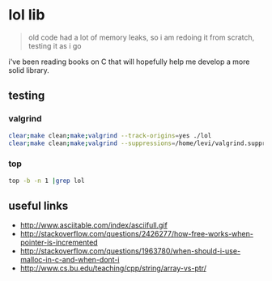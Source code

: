 # lol lib

> old code had a lot of memory leaks, so i am redoing it from scratch, testing it as i go

i've been reading books on C that will hopefully help me develop a more solid library.

## testing

### valgrind

```bash
clear;make clean;make;valgrind --track-origins=yes ./lol
clear;make clean;make;valgrind --suppressions=/home/levi/valgrind.suppressions ./lol
```

### top

```bash
top -b -n 1 |grep lol
```

## useful links

* http://www.asciitable.com/index/asciifull.gif
* http://stackoverflow.com/questions/2426277/how-free-works-when-pointer-is-incremented
* http://stackoverflow.com/questions/1963780/when-should-i-use-malloc-in-c-and-when-dont-i
* http://www.cs.bu.edu/teaching/cpp/string/array-vs-ptr/

